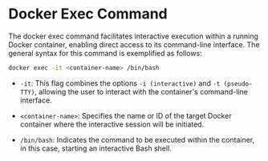 # Docker Exec Command

The docker exec command facilitates interactive execution within a running Docker container, enabling direct access to its command-line interface. The general syntax for this command is exemplified as follows:

```bash
docker exec -it <container-name> /bin/bash
```

- `-it`: This flag combines the options `-i (interactive)` and `-t (pseudo-TTY)`, allowing the user to interact with the container's command-line interface.

- `<container-name>`: Specifies the name or ID of the target Docker container where the interactive session will be initiated.

- `/bin/bash`: Indicates the command to be executed within the container, in this case, starting an interactive Bash shell.